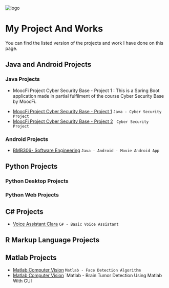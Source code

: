 ![logo](/logo.png)
# My Project And Works

You can find the listed version of the projects and work I have done on this page.
##  Java and Android Projects
### Java Projects
* MoocFi Project Cyber Security Base - Project 1 : This is a Spring Boot application made in partial fulfilment of the course Cyber Security Base by MoocFi.
- [MoocFi Project Cyber Security Base - Project 1](https://github.com/ugurilgin/MoocFiProject-1) `Java - Cyber Security Project`
- [MoocFi Project Cyber Security Base - Project 2](https://github.com/ugurilgin/MoocFiProject-2) ` Cyber Security Project`
### Android Projects
- [BMB306- Software Engineering](https://github.com/ugurilgin/BMB306-Yazilim-Muhendisligi) `Java - Android - Movie Android App`
## Python Projects
###  Python Desktop Projects
###  Python Web Projects
## C# Projects
- [Voice Assistant Clara](https://github.com/ugurilgin/Voice-Assistant-Clara) `C# - Basic Voice Assistant`
## R Markup Language Projects
## Matlab Projects
- [Matlab Computer Vision](https://github.com/ugurilgin/Matlab-Computer-Vision) `Matlab - Face Detection Algorithm`
- [Matlab Computer Vision](https://github.com/ugurilgin/Brain-Tumor-Detection-in-Matlab) `Matlab - Brain Tumor Detection Using Matlab With GUI

 
